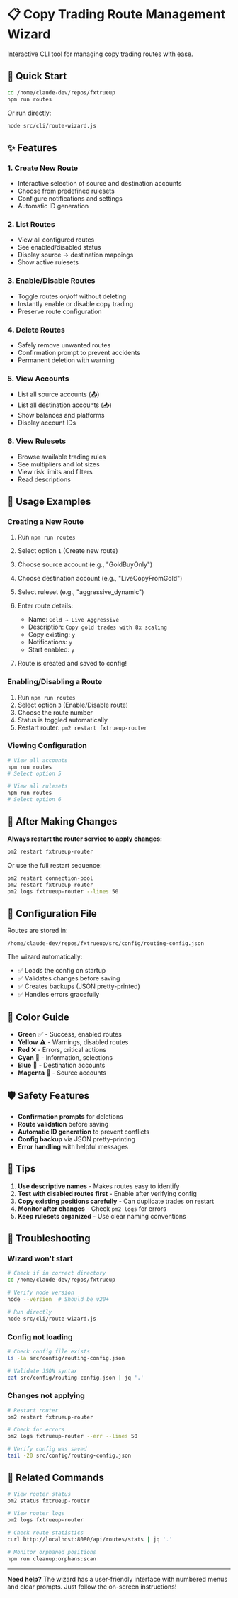 # 📋 Copy Trading Route Management Wizard

Interactive CLI tool for managing copy trading routes with ease.

## 🚀 Quick Start

```bash
cd /home/claude-dev/repos/fxtrueup
npm run routes
```

Or run directly:
```bash
node src/cli/route-wizard.js
```

## ✨ Features

### 1. Create New Route
- Interactive selection of source and destination accounts
- Choose from predefined rulesets
- Configure notifications and settings
- Automatic ID generation

### 2. List Routes
- View all configured routes
- See enabled/disabled status
- Display source → destination mappings
- Show active rulesets

### 3. Enable/Disable Routes
- Toggle routes on/off without deleting
- Instantly enable or disable copy trading
- Preserve route configuration

### 4. Delete Routes
- Safely remove unwanted routes
- Confirmation prompt to prevent accidents
- Permanent deletion with warning

### 5. View Accounts
- List all source accounts (📤)
- List all destination accounts (📥)
- Show balances and platforms
- Display account IDs

### 6. View Rulesets
- Browse available trading rules
- See multipliers and lot sizes
- View risk limits and filters
- Read descriptions

## 📖 Usage Examples

### Creating a New Route

1. Run `npm run routes`
2. Select option `1` (Create new route)
3. Choose source account (e.g., "GoldBuyOnly")
4. Choose destination account (e.g., "LiveCopyFromGold")
5. Select ruleset (e.g., "aggressive_dynamic")
6. Enter route details:
   - Name: `Gold → Live Aggressive`
   - Description: `Copy gold trades with 8x scaling`
   - Copy existing: `y`
   - Notifications: `y`
   - Start enabled: `y`

7. Route is created and saved to config!

### Enabling/Disabling a Route

1. Run `npm run routes`
2. Select option `3` (Enable/Disable route)
3. Choose the route number
4. Status is toggled automatically
5. Restart router: `pm2 restart fxtrueup-router`

### Viewing Configuration

```bash
# View all accounts
npm run routes
# Select option 5

# View all rulesets
npm run routes
# Select option 6
```

## 🔧 After Making Changes

**Always restart the router service to apply changes:**

```bash
pm2 restart fxtrueup-router
```

Or use the full restart sequence:
```bash
pm2 restart connection-pool
pm2 restart fxtrueup-router
pm2 logs fxtrueup-router --lines 50
```

## 📁 Configuration File

Routes are stored in:
```
/home/claude-dev/repos/fxtrueup/src/config/routing-config.json
```

The wizard automatically:
- ✅ Loads the config on startup
- ✅ Validates changes before saving
- ✅ Creates backups (JSON pretty-printed)
- ✅ Handles errors gracefully

## 🎨 Color Guide

- **Green** ✅ - Success, enabled routes
- **Yellow** ⚠️ - Warnings, disabled routes
- **Red** ❌ - Errors, critical actions
- **Cyan** 💠 - Information, selections
- **Blue** 📘 - Destination accounts
- **Magenta** 🔮 - Source accounts

## 🛡️ Safety Features

- **Confirmation prompts** for deletions
- **Route validation** before saving
- **Automatic ID generation** to prevent conflicts
- **Config backup** via JSON pretty-printing
- **Error handling** with helpful messages

## 📝 Tips

1. **Use descriptive names** - Makes routes easy to identify
2. **Test with disabled routes first** - Enable after verifying config
3. **Copy existing positions carefully** - Can duplicate trades on restart
4. **Monitor after changes** - Check `pm2 logs` for errors
5. **Keep rulesets organized** - Use clear naming conventions

## 🐛 Troubleshooting

### Wizard won't start
```bash
# Check if in correct directory
cd /home/claude-dev/repos/fxtrueup

# Verify node version
node --version  # Should be v20+

# Run directly
node src/cli/route-wizard.js
```

### Config not loading
```bash
# Check config file exists
ls -la src/config/routing-config.json

# Validate JSON syntax
cat src/config/routing-config.json | jq '.'
```

### Changes not applying
```bash
# Restart router
pm2 restart fxtrueup-router

# Check for errors
pm2 logs fxtrueup-router --err --lines 50

# Verify config was saved
tail -20 src/config/routing-config.json
```

## 🔗 Related Commands

```bash
# View router status
pm2 status fxtrueup-router

# View router logs
pm2 logs fxtrueup-router

# Check route statistics
curl http://localhost:8080/api/routes/stats | jq '.'

# Monitor orphaned positions
npm run cleanup:orphans:scan
```

---

**Need help?** The wizard has a user-friendly interface with numbered menus and clear prompts. Just follow the on-screen instructions!
